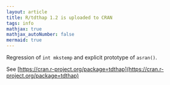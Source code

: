 ```yaml
---
layout: article
title: R/tdthap 1.2 is uploaded to CRAN
tags: info
mathjax: true
mathjax_autoNumber: false
mermaid: true
---
```


Regression of `int mkstemp` and explicit prototype of `asran()`.

<!--more-->

See [https://cran.r-project.org/package=tdthap](https://cran.r-project.org/package=tdthap)

